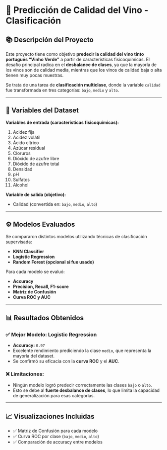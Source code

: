 
# 🍷 Predicción de Calidad del Vino - Clasificación

## 📚 Descripción del Proyecto

Este proyecto tiene como objetivo **predecir la calidad del vino tinto portugués “Vinho Verde”** a partir de características fisicoquímicas. El desafío principal radica en el **desbalance de clases**, ya que la mayoría de los vinos son de calidad media, mientras que los vinos de calidad baja o alta tienen muy pocas muestras.

Se trata de una tarea de **clasificación multiclase**, donde la variable `calidad` fue transformada en tres categorías: `bajo`, `medio` y `alto`.

---

## 🧪 Variables del Dataset

**Variables de entrada (características fisicoquímicas):**
1. Acidez fija  
2. Acidez volátil  
3. Ácido cítrico  
4. Azúcar residual  
5. Cloruros  
6. Dióxido de azufre libre  
7. Dióxido de azufre total  
8. Densidad  
9. pH  
10. Sulfatos  
11. Alcohol

**Variable de salida (objetivo):**
- Calidad (convertida en: `bajo`, `medio`, `alto`)

---

## ⚙️ Modelos Evaluados

Se compararon distintos modelos utilizando técnicas de clasificación supervisada:

- **KNN Classifier**
- **Logistic Regression**
- **Random Forest (opcional si fue usado)**

Para cada modelo se evaluó:

- **Accuracy**
- **Precision, Recall, F1-score**
- **Matriz de Confusión**
- **Curva ROC y AUC**

---

## 📊 Resultados Obtenidos

### ✅ Mejor Modelo: Logistic Regression
- **Accuracy:** `0.97`
- Excelente rendimiento prediciendo la clase `medio`, que representa la mayoría del dataset.
- Se confirmó su eficacia con la **curva ROC** y el **AUC**.

### ❌ Limitaciones:
- Ningún modelo logró predecir correctamente las clases `bajo` o `alto`.
- Esto se debe al **fuerte desbalance de clases**, lo que limita la capacidad de generalización para esas categorías.

---

## 📈 Visualizaciones Incluidas

- ✅ Matriz de Confusión para cada modelo
- ✅ Curva ROC por clase (`bajo`, `medio`, `alto`)
- ✅ Comparación de accuracy entre modelos

